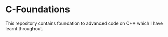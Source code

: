 # C-Foundations
This repository contains foundation to advanced code on C++ which I have learnt throughout.
